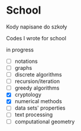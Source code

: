 # School
Kody napisane do szkoły

Codes I wrote for school


in progress
- [ ] notations
- [ ] graphs
- [ ] discrete algorithms
- [ ] recursion/iteration
- [ ] greedy algorithms
- [x] cryptology
- [x] numerical methods
- [ ] data sets' properties
- [ ] text processing
- [ ] computational geometry
